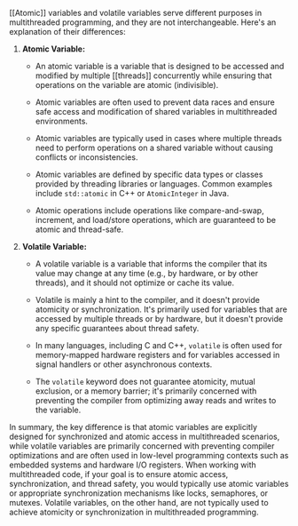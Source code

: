 [[Atomic]] variables and volatile variables serve different purposes in multithreaded programming, and they are not interchangeable. Here's an explanation of their differences:

1. **Atomic Variable:**

   - An atomic variable is a variable that is designed to be accessed and modified by multiple [[threads]] concurrently while ensuring that operations on the variable are atomic (indivisible).

   - Atomic variables are often used to prevent data races and ensure safe access and modification of shared variables in multithreaded environments.

   - Atomic variables are typically used in cases where multiple threads need to perform operations on a shared variable without causing conflicts or inconsistencies.

   - Atomic variables are defined by specific data types or classes provided by threading libraries or languages. Common examples include `std::atomic` in C++ or `AtomicInteger` in Java.

   - Atomic operations include operations like compare-and-swap, increment, and load/store operations, which are guaranteed to be atomic and thread-safe.

2. **Volatile Variable:**

   - A volatile variable is a variable that informs the compiler that its value may change at any time (e.g., by hardware, or by other threads), and it should not optimize or cache its value.

   - Volatile is mainly a hint to the compiler, and it doesn't provide atomicity or synchronization. It's primarily used for variables that are accessed by multiple threads or by hardware, but it doesn't provide any specific guarantees about thread safety.

   - In many languages, including C and C++, `volatile` is often used for memory-mapped hardware registers and for variables accessed in signal handlers or other asynchronous contexts.

   - The `volatile` keyword does not guarantee atomicity, mutual exclusion, or a memory barrier; it's primarily concerned with preventing the compiler from optimizing away reads and writes to the variable.

In summary, the key difference is that atomic variables are explicitly designed for synchronized and atomic access in multithreaded scenarios, while volatile variables are primarily concerned with preventing compiler optimizations and are often used in low-level programming contexts such as embedded systems and hardware I/O registers. When working with multithreaded code, if your goal is to ensure atomic access, synchronization, and thread safety, you would typically use atomic variables or appropriate synchronization mechanisms like locks, semaphores, or mutexes. Volatile variables, on the other hand, are not typically used to achieve atomicity or synchronization in multithreaded programming.